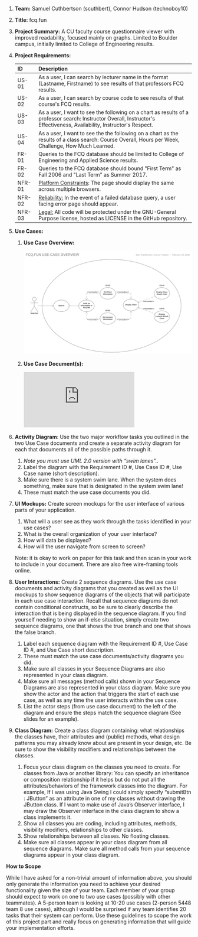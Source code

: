 1. **Team:** Samuel Cuthbertson (scuthbert), Connor Hudson (technoboy10)

2. **Title:** fcq.fun

3. **Project Summary:** A CU faculty course questionnaire viewer with improved readability, focused mainly on graphs. Limited to Boulder campus, initially limited to College of Engineering results. 

4. **Project Requirements:**

   | ID     | Description                                                  |
   | ------ | ------------------------------------------------------------ |
   | US-01  | As a user, I can search by lecturer name in the format (Lastname, Firstname) to see results of that professors FCQ results. |
   | US-02  | As a user, I can search by course code to see results of that course's FCQ results. |
   | US-03  | As a user, I want to see the following on a chart as results of a professor search: Instructor Overall, Instructor's Effectiveness, Availability, Instructor's Respect. |
   | US-04  | As a user, I want to see the the following on a chart as the results of a class search: Course Overall, Hours per Week, Challenge, How Much Learned. |
   | FR-01  | Queries to the FCQ database should be limited to College of Engineering and Applied Science results. |
   | FR-02  | Queries to the FCQ database should bound "First Term" as Fall 2006 and "Last Term" as Summer 2017. |
   | NFR-01 | <u>Platform Constraints</u>: The page should display the same across multiple browsers. |
   | NFR-02 | <u>Reliability:</u> In the event of a failed database query, a user facing error page should appear. |
   | NFR-03 | <u>Legal:</u> All code will be protected under the GNU-General Purpose license, hosted as LICENSE in the GitHub repository. |

5. **Use Cases:** 

   1.  **Use Case Overview:** 

       ![fcq.fun use-case overview](https://raw.githubusercontent.com/scuthbert/fcq.fun/master/fcq.fun%20use-case%20overview.svg?sanitize=true)

   2. **Use Case Document(s):** 

       ![fcq.fun use-case overview](https://raw.githubusercontent.com/scuthbert/fcq.fun/master/US01.pdf)​

6. **Activity Diagram**: Use the two major workflow tasks you outlined in the two Use Case documents and create a separate activity diagram for each that documents all of the possible paths through it.

   1. _Note you must use UML 2.0 version with “swim lanes”.._
   2. Label the diagram with the Requirement ID #, Use Case ID #, Use Case name (short description).
   3. Make sure there is a system swim lane. When the system does something, make sure that is designated in the system swim lane!
   4. These must match the use case documents you did.

7. **UI Mockups:** Create screen mockups for the user interface of various parts of your application.

   1. What will a user see as they work through the tasks identified in your use cases?
   2. What is the overall organization of your user interface?
   3. How will data be displayed?
   4. How will the user navigate from screen to screen?

   Note: it is okay to work on paper for this task and then scan in your work to include in your document. There are also free wire-framing tools online.

8. **User Interactions:** Create 2 sequence diagrams. Use the use case documents and activity diagrams that you created as well as the UI mockups to show sequence diagrams of the objects that will participate in each use case interaction. Recall that sequence diagrams do not contain conditional constructs, so be sure to clearly describe the interaction that is being displayed in the sequence diagram. If you find yourself needing to show an if-else situation, simply create two sequence diagrams, one that shows the true branch and one that shows the false branch.

   1. Label each sequence diagram with the Requirement ID #, Use Case ID #, and Use Case short description.
   2. These must match the use case documents/activity diagrams you did.
   3. Make sure all classes in your Sequence Diagrams are also represented in your class diagram.
   4. Make sure all messages (method calls) shown in your Sequence Diagrams are also represented in your class diagram. Make sure you show the actor and the action that triggers the start of each use case, as well as any time the user interacts within the use case.
   5. List the actor steps (from use case document) to the left of the diagram and ensure the steps match the sequence diagram (See slides for an example).

9. **Class Diagram:** Create a class diagram containing: what relationships the classes have, their attributes and (public) methods, what design patterns you may already know about are present in your design, etc. Be sure to show the visibility modifiers and relationships between the classes.

   1. Focus your class diagram on the classes you need to create. For classes from Java or another library: You can specify an inheritance or composition relationship if it helps but do not put all the attributes/behaviors of the framework classes into the diagram. For example, If I was using Java Swing I could simply specify “submitBtn : JButton” as an attribute in one of my classes without drawing the JButton class. If I want to make use of Java’s Observer interface, I may draw the Observer interface in the class diagram to show a class implements it.
   2. Show all classes you are coding, including attributes, methods, visibility modifiers, relationships to other classes. 
   3. Show relationships between all classes. No floating classes.
   4. Make sure all classes appear in your class diagram from all sequence diagrams. Make sure all method calls from your sequence diagrams appear in your class diagram.

**How to Scope** 

While I have asked for a non-trivial amount of information above, you should only
generate the information you need to achieve your desired functionality given the
size of your team. Each member of your group should expect to work on one to two
use cases (possibly with other teammates). A 5-person team is looking at 10-20 use
cases (2-person 5448 team 8 use cases), although I would be surprised if any team
identifies 20 tasks that their system can perform. Use these guidelines to scope the
work of this project part and really focus on generating information that will guide
your implementation efforts.
